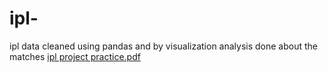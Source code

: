 # ipl-
ipl data cleaned using pandas and by visualization analysis done about the matches
[ipl project practice.pdf](https://github.com/praveentiwari786/ipl-/files/9119054/ipl.project.practice.pdf)
